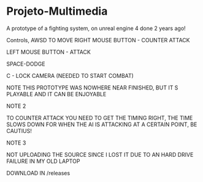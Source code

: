 # Projeto-Multimedia
A prototype of a fighting system, on unreal engine 4 done 2 years ago!


Controls, AWSD TO MOVE
RIGHT MOUSE BUTTON - COUNTER ATTACK

LEFT MOUSE BUTTON - ATTACK

SPACE-DODGE

C - LOCK CAMERA (NEEDED TO START COMBAT)



NOTE
THIS PROTOTYPE WAS NOWHERE NEAR FINISHED,  BUT IT S PLAYABLE AND IT CAN BE ENJOYABLE


NOTE 2

TO COUNTER ATTACK YOU NEED TO GET THE TIMING RIGHT, THE TIME SLOWS DOWN FOR WHEN THE AI IS ATTACKING AT A CERTAIN POINT, BE CAUTIUS!

NOTE 3

NOT UPLOADING THE SOURCE SINCE I LOST IT DUE TO AN HARD DRIVE FAILURE IN MY OLD LAPTOP


DOWNLOAD IN /releases

